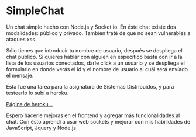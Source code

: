 # SimpleChat

Un chat simple hecho con Node.js y Socket.io. En éste chat existe dos modalidades: público y privado. También traté de que no sean vulnerables a ataques xss.

Sólo tienes que introducir tu nombre de usuario, después se despliega el chat público. Si quieres hablar con alguien en específico basta con ir a la lista de los usuarios conectados, darle click a un usuario y se despliega el formulario en donde verás el id y el nombre de usuario al cuál será envíado el mensaje.

Ésta fue una tarea para la asignatura de Sistemas Distribuidos, y para testearlo lo subí a heroku.

[Página de heroku...](http://www.michatjaja.herokuapp.com/)

Espero hacerle mejoras en el frontend y agregar más funcionalidades al chat. Con ésto aprendí a usar web sockets y mejorar con mis habilidades de JavaScript, Jquery y Node.js
